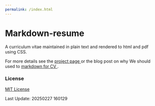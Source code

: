 ```yaml
---
permalink: /index.html
---
```




Markdown-resume
===========

A curriculum vitae maintained in plain text and rendered to html and pdf using CSS.

For more details see the [ project page ](https://elipapa.github.io/markdown-cv/) or the blog post on why We should used to [ markdown for CV ](https://elipapa.github.io/blog/why-i-switched-to-markdown-for-my-cv.html).






### License

[MIT License](https://github.com/elipapa/markdown-cv/blob/master/LICENSE)


Last Update: 20250227 160129


